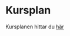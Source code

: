 # Kursplan

Kursplanen hittar du [här](http://kdb-5.liu.se/liu/fil/kp_detail_print_sv.lasso?&ID=2017808)

